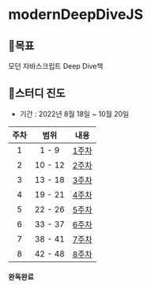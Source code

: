 # modernDeepDiveJS

## 🏁목표

모던 자바스크립트 Deep Dive책

## 🔔스터디 진도

- 기간 : 2022년 8월 18일 ~ 10월 20일

| 주차 |  범위   |                                  내용                                  |
| :--: | :-----: | :--------------------------------------------------------------------: |
|  1   |  1 - 9  | [1주차](https://github.com/yurim-hgr/modernDeepDiveJS/tree/main/1week) |
|  2   | 10 - 12 | [2주차](https://github.com/yurim-hgr/modernDeepDiveJS/tree/main/2week) |
|  3   | 13 - 18 | [3주차](https://github.com/yurim-hgr/modernDeepDiveJS/tree/main/3week) |
|  4   | 19 - 21 | [4주차](https://github.com/yurim-hgr/modernDeepDiveJS/tree/main/4week) |
|  5   | 22 - 26 | [5주차](https://github.com/yurim-hgr/modernDeepDiveJS/tree/main/5week) |
|  6   | 33 - 37 | [6주차](https://github.com/yurim-hgr/modernDeepDiveJS/tree/main/6week) |
|  7   | 38 - 41 | [7주차](https://github.com/yurim-hgr/modernDeepDiveJS/tree/main/7week) |
|  8   | 42 - 48 | [8주차](https://github.com/yurim-hgr/modernDeepDiveJS/tree/main/8week) |

#### 완독완료
